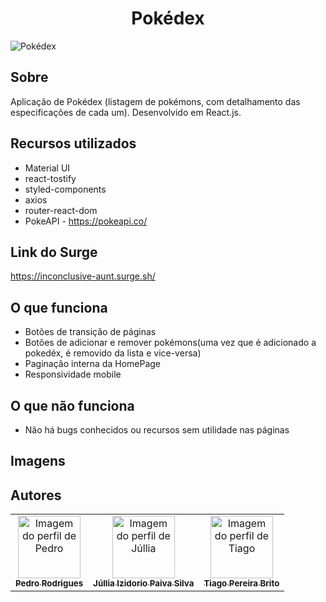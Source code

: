 # <h1 align='center'>Pokédex </h1>

![Pokédex](https://user-images.githubusercontent.com/48807462/122606641-aa1db700-d04f-11eb-89ca-9b4971d14bd1.png)

## Sobre
Aplicação de Pokédex (listagem de pokémons, com detalhamento das especificações de cada um). Desenvolvido em React.js.

## Recursos utilizados
- Material UI
- react-tostify
- styled-components
- axios
- router-react-dom
- PokeAPI - <a href="https://pokeapi.co/">https://pokeapi.co/</a>

## Link do Surge
<a href="https://inconclusive-aunt.surge.sh/">https://inconclusive-aunt.surge.sh/</a>

## O que funciona
- Botões de transição de páginas
- Botões de adicionar e remover pokémons(uma vez que é adicionado a pokedéx, é removido da lista e vice-versa)
- Paginação interna da HomePage
- Responsividade mobile

## O que não funciona
- Não há bugs conhecidos ou recursos sem utilidade nas páginas

## Imagens


## Autores

<table>
  <tr>
    <td align="center"><a href="https://github.com/IELSK">
    <img src="https://avatars.githubusercontent.com/u/48807462?v=4" width="100px" alt="Imagem do perfil de Pedro"/>
    <br />
    <sub><b>Pedro Rodrigues</b></sub>
      <td align="center"><a href="https://github.com/JULLIAIP">
    <img src="https://avatars.githubusercontent.com/u/81257067?v=4" width="100px" alt="Imagem do perfil de Júllia"/>
    <br />
    <sub><b>Júllia Izidorio Paiva Silva</b></sub>
        <td align="center"><a href="https://github.com/Tiagopb00">
    <img src="https://avatars.githubusercontent.com/u/81537288?v=4" width="100px" alt="Imagem do perfil de Tiago"/>
    <br />
    <sub><b>Tiago Pereira Brito</b></sub>
</table>
